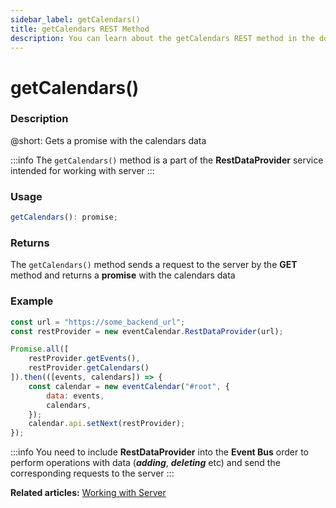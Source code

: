 ```yaml
---
sidebar_label: getCalendars()
title: getCalendars REST Method
description: You can learn about the getCalendars REST method in the documentation of the DHTMLX JavaScript Event Calendar library. Browse developer guides and API reference, try out code examples and live demos, and download a free 30-day evaluation version of DHTMLX Event Calendar.
---
```


# getCalendars()

### Description

@short: Gets a promise with the calendars data

:::info
The `getCalendars()` method is a part of the **RestDataProvider** service intended for working with server
:::

### Usage

~~~jsx {}
getCalendars(): promise;
~~~

### Returns

The `getCalendars()` method sends a request to the server by the **GET** method and returns a **promise** with the calendars data

### Example

~~~jsx {6,10}
const url = "https://some_backend_url";
const restProvider = new eventCalendar.RestDataProvider(url);

Promise.all([
	restProvider.getEvents(),
	restProvider.getCalendars()
]).then(([events, calendars]) => {
	const calendar = new eventCalendar("#root", {
		data: events,
		calendars,
	});
	calendar.api.setNext(restProvider);
});
~~~

:::info
You need to include **RestDataProvider** into the **Event Bus** order to perform operations with data (***adding***, ***deleting*** etc) and send the corresponding requests to the server
:::

**Related articles:** [Working with Server](../../../guides/working_with_server)
